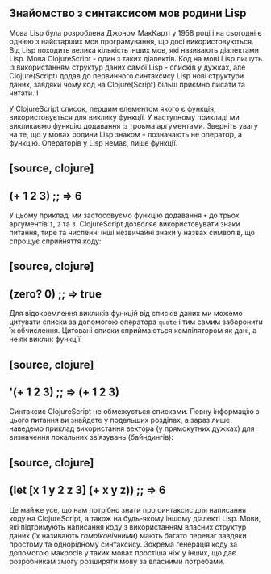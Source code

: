 ## Знайомство з синтаксисом мов родини Lisp

Мова Lisp була розроблена Джоном МакКарті у 1958 році і на сьогодні є однією з найстарших мов програмування, що досі використовуються. Від Lisp походить велика кількість інших мов, які називають діалектами Lisp. Мова ClojureScript - один з таких діалектів. Код на мові Lisp пишуть із використанням структур даних самої Lisp  - списків у дужках, але Clojure(Script) додав до первинного синтаксису Lisp нові структури даних, завдяки чому код на Clojure(Script) більш приємно писати та читати. I

У ClojureScript список, першим елементом якого є функція, використовується для виклику функції. У наступному прикладі ми викликаємо функцію додавання із троьма аргументами. Зверніть увагу на те, що у мовах родини Lisp знаком `+` позначають не оператор, а функцію. Операторів у Lisp немає, лише функції.

[source, clojure]
----
(+ 1 2 3)
;; => 6
----

У цьому прикладі ми застосовуємо функцію додавання `+` до трьох аргументів `1`, `2` та `3`. ClojureScript дозволяє використовувати знаки питання, тире та численні інші незвичайні знаки у назвах символів, що спрощує сприйняття коду:

[source, clojure]
----
(zero? 0)
;; => true
----

Для відокремлення викликів функцій від списків даних ми можемо цитувати списки за допомогою оператора `quote` і тим самим заборонити їх обчислення. Цитовані списки сприймаються компілятором як дані, а не як виклик функції:

[source, clojure]
----
'(+ 1 2 3)
;; => (+ 1 2 3)
----

Синтаксис ClojureScript  не обмежується списками. Повну інформацію з цього питання ви знайдете у подальших розділах, а зараз лише наведемо приклад використання вектора (у прямокутних дужках) для визначення локальних звʼязувань (байндингів):

[source, clojure]
----
(let [x 1
      y 2
      z 3]
  (+ x y z))
;; => 6
----

Це майже усе, що нам потрібно знати про синтаксис для написання коду на ClojureScript, а також на будь-якому іншому діалекті Lisp. Мови, які підтримують написання коду з використанням власних структур даних (їх називають _гомоіконічними_) мають багато переваг завдяки простому та однорідному синтаксису. Зокрема генерація коду за допомогою макросів у таких мовах простіша ніж у інших, що дає розробникам змогу розширяти мову за власними потребами.
